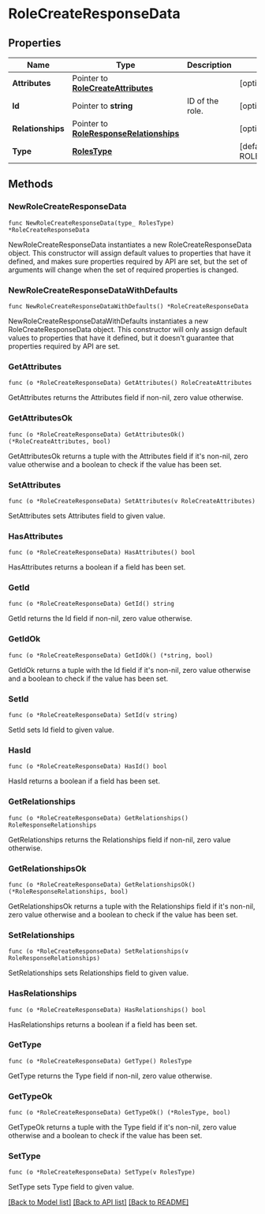# RoleCreateResponseData

## Properties

Name | Type | Description | Notes
---- | ---- | ----------- | ------
**Attributes** | Pointer to [**RoleCreateAttributes**](RoleCreateAttributes.md) |  | [optional] 
**Id** | Pointer to **string** | ID of the role. | [optional] 
**Relationships** | Pointer to [**RoleResponseRelationships**](RoleResponseRelationships.md) |  | [optional] 
**Type** | [**RolesType**](RolesType.md) |  | [default to ROLESTYPE_ROLES]

## Methods

### NewRoleCreateResponseData

`func NewRoleCreateResponseData(type_ RolesType) *RoleCreateResponseData`

NewRoleCreateResponseData instantiates a new RoleCreateResponseData object.
This constructor will assign default values to properties that have it defined,
and makes sure properties required by API are set, but the set of arguments
will change when the set of required properties is changed.

### NewRoleCreateResponseDataWithDefaults

`func NewRoleCreateResponseDataWithDefaults() *RoleCreateResponseData`

NewRoleCreateResponseDataWithDefaults instantiates a new RoleCreateResponseData object.
This constructor will only assign default values to properties that have it defined,
but it doesn't guarantee that properties required by API are set.

### GetAttributes

`func (o *RoleCreateResponseData) GetAttributes() RoleCreateAttributes`

GetAttributes returns the Attributes field if non-nil, zero value otherwise.

### GetAttributesOk

`func (o *RoleCreateResponseData) GetAttributesOk() (*RoleCreateAttributes, bool)`

GetAttributesOk returns a tuple with the Attributes field if it's non-nil, zero value otherwise
and a boolean to check if the value has been set.

### SetAttributes

`func (o *RoleCreateResponseData) SetAttributes(v RoleCreateAttributes)`

SetAttributes sets Attributes field to given value.

### HasAttributes

`func (o *RoleCreateResponseData) HasAttributes() bool`

HasAttributes returns a boolean if a field has been set.

### GetId

`func (o *RoleCreateResponseData) GetId() string`

GetId returns the Id field if non-nil, zero value otherwise.

### GetIdOk

`func (o *RoleCreateResponseData) GetIdOk() (*string, bool)`

GetIdOk returns a tuple with the Id field if it's non-nil, zero value otherwise
and a boolean to check if the value has been set.

### SetId

`func (o *RoleCreateResponseData) SetId(v string)`

SetId sets Id field to given value.

### HasId

`func (o *RoleCreateResponseData) HasId() bool`

HasId returns a boolean if a field has been set.

### GetRelationships

`func (o *RoleCreateResponseData) GetRelationships() RoleResponseRelationships`

GetRelationships returns the Relationships field if non-nil, zero value otherwise.

### GetRelationshipsOk

`func (o *RoleCreateResponseData) GetRelationshipsOk() (*RoleResponseRelationships, bool)`

GetRelationshipsOk returns a tuple with the Relationships field if it's non-nil, zero value otherwise
and a boolean to check if the value has been set.

### SetRelationships

`func (o *RoleCreateResponseData) SetRelationships(v RoleResponseRelationships)`

SetRelationships sets Relationships field to given value.

### HasRelationships

`func (o *RoleCreateResponseData) HasRelationships() bool`

HasRelationships returns a boolean if a field has been set.

### GetType

`func (o *RoleCreateResponseData) GetType() RolesType`

GetType returns the Type field if non-nil, zero value otherwise.

### GetTypeOk

`func (o *RoleCreateResponseData) GetTypeOk() (*RolesType, bool)`

GetTypeOk returns a tuple with the Type field if it's non-nil, zero value otherwise
and a boolean to check if the value has been set.

### SetType

`func (o *RoleCreateResponseData) SetType(v RolesType)`

SetType sets Type field to given value.



[[Back to Model list]](../README.md#documentation-for-models) [[Back to API list]](../README.md#documentation-for-api-endpoints) [[Back to README]](../README.md)


